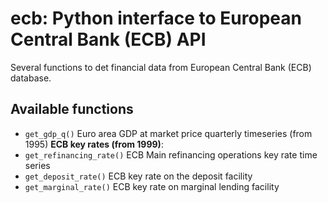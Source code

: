 # ecb: Python interface to European Central Bank (ECB) API
Several functions to det financial data from European Central Bank (ECB) database.

## Available functions

- `get_gdp_q()` Euro area GDP at market price quarterly timeseries (from 1995)
**ECB key rates (from 1999)**:
- `get_refinancing_rate()` ECB Main refinancing operations key rate time series
- `get_deposit_rate()`  ECB key rate on the deposit facility
- `get_marginal_rate()`  ECB key rate on marginal lending facility
